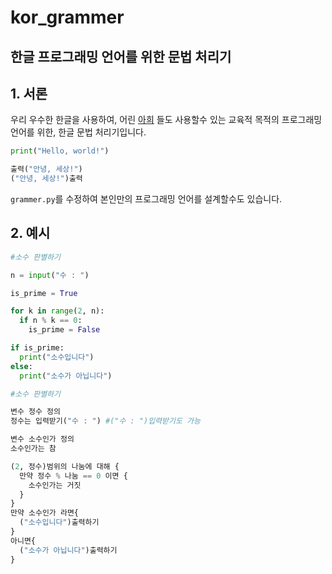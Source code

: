 # kor_grammer
## 한글 프로그래밍 언어를 위한 문법 처리기

## 1. 서론
우리 우수한 한글을 사용하여, 어린 [아희](http://puzzlet.org/doc/aheui/jsaheui_ko.html) 들도 사용할수 있는 교육적 목적의 프로그래밍 언어를 위한, 한글 문법 처리기입니다.

```python
print("Hello, world!")
```

```python
출력("안녕, 세상!")  
("안녕, 세상!")출력
```



`grammer.py`를 수정하여 본인만의 프로그래밍 언어를 설계할수도 있습니다.

## 2. 예시

```python
#소수 판별하기

n = input("수 : ")

is_prime = True

for k in range(2, n):
  if n % k == 0:
    is_prime = False

if is_prime:
  print("소수입니다")
else:
  print("소수가 아닙니다")
```

```python
#소수 판별하기

변수 정수 정의
정수는 입력받기("수 : ") #("수 : ")입력받기도 가능

변수 소수인가 정의
소수인가는 참

(2, 정수)범위의 나눔에 대해 {
  만약 정수 % 나눔 == 0 이면 {
    소수인가는 거짓
  }
}
만약 소수인가 라면{
  ("소수입니다")출력하기
}
아니면{
  ("소수가 아닙니다")출력하기
}
```
